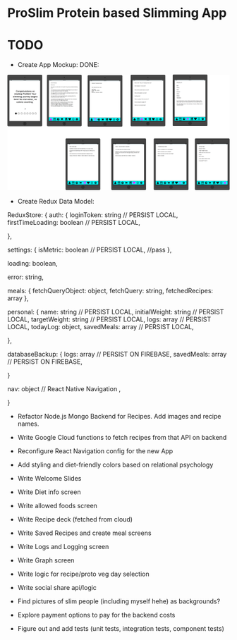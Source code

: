 # ProSlim Protein based Slimming App


# TODO  

- Create App Mockup: DONE:

![Alt text](assets/development_resources/mockup.png?raw=true "Mockup")

- Create Redux Data Model:

ReduxStore: {
  auth: {
    loginToken: string // PERSIST LOCAL,
    firstTimeLoading: boolean // PERSIST LOCAL,

  },

  settings: {
    isMetric: boolean // PERSIST LOCAL,
    //pass
  },

  loading: boolean,

  error: string,

  meals: {
    fetchQueryObject: object,
    fetchQuery: string,
    fetchedRecipes: array
  },

  personal: {
    name: string // PERSIST LOCAL,
    initialWeight: string // PERSIST LOCAL,
    targetWeight: string // PERSIST LOCAL,
    logs: array // PERSIST LOCAL,
    todayLog: object,
    savedMeals: array // PERSIST LOCAL,

  },

  databaseBackup: {
    logs: array // PERSIST ON FIREBASE,
    savedMeals: array // PERSIST ON FIREBASE,

  }

  nav: object // React Native Navigation ,

}


- Refactor Node.js Mongo Backend for Recipes. Add images and recipe names.

- Write Google Cloud functions to fetch recipes from that API on backend

- Reconfigure React Navigation config for the new App

- Add styling and diet-friendly colors based on relational psychology

- Write Welcome Slides  

- Write Diet info screen

- Write allowed foods screen

- Write Recipe deck (fetched from cloud)

- Write Saved Recipes and create meal screens

- Write Logs and Logging screen

- Write Graph screen

- Write logic for recipe/proto veg day selection

- Write social share api/logic

- Find pictures of slim people (including myself hehe) as backgrounds?

- Explore payment options to pay for the backend costs

- Figure out and add tests (unit tests, integration tests, component tests)
